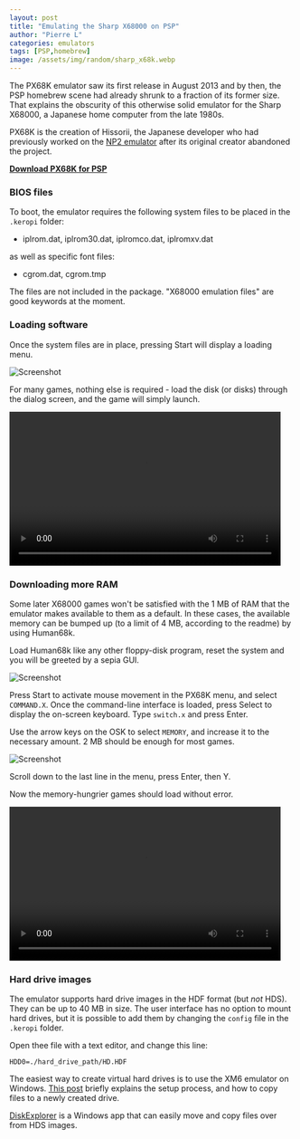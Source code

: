 ```yaml
---
layout: post
title: "Emulating the Sharp X68000 on PSP"
author: "Pierre L"
categories: emulators
tags: [PSP,homebrew]
image: /assets/img/random/sharp_x68k.webp
---
```


The PX68K emulator saw its first release in August 2013 and by then, the PSP homebrew scene had already shrunk to a fraction of its former size. That explains the obscurity of this otherwise solid emulator for the Sharp X68000, a Japanese home computer from the late 1980s.

PX68K is the creation of Hissorii, the Japanese developer who had previously worked on the [NP2 emulator](https://archive.org/details/np-2-for-psp-v-0.39.7z) after its original creator abandoned the project.

**[Download PX68K for PSP](https://archive.org/details/px-68-k-for-psp-ver-0.10.7z)**

### BIOS files

To boot, the emulator requires the following system files to be placed in the `.keropi` folder: 

- iplrom.dat, iplrom30.dat, iplromco.dat, iplromxv.dat

as well as specific font files:

- cgrom.dat, cgrom.tmp

The files are not included in the package. "X68000 emulation files" are good keywords at the moment.

### Loading software

Once the system files are in place, pressing Start will display a loading menu.

![Screenshot](https://github.com/PSP-Archive/PSP-Archive.github.io/raw/gh-pages/assets/img/snaps/PX68K_menu.webp)

For many games, nothing else is required - load the disk (or disks) through the dialog screen, and the game will simply launch.

<video class="center" width="480" height="272" controls>
	<source type="video/mp4" src="https://github.com/PSP-Archive/PSP-Archive.github.io/raw/gh-pages/assets/video/X68k_Danhenkei.mp4">
</video>

### Downloading more RAM

Some later X68000 games won't be satisfied with the 1 MB of RAM that the emulator makes available to them as a default. In these cases, the available memory can be bumped up (to a limit of 4 MB, according to the readme) by using Human68k.

Load Human68k like any other floppy-disk program, reset the system and you will be greeted by a sepia GUI.

![Screenshot](https://github.com/PSP-Archive/PSP-Archive.github.io/raw/gh-pages/assets/img/snaps/human68k.webp)

Press Start to activate mouse movement in the PX68K menu, and select `COMMAND.X`. Once the command-line interface is loaded, press Select to display the on-screen keyboard. Type `switch.x` and press Enter.

Use the arrow keys on the OSK to select `MEMORY`, and increase it to the necessary amount. 2 MB should be enough for most games.

![Screenshot](https://github.com/PSP-Archive/PSP-Archive.github.io/raw/gh-pages/assets/img/snaps/switch-x.webp)

Scroll down to the last line in the menu, press Enter, then Y.

Now the memory-hungrier games should load without error.

<video class="center" width="480" height="272" controls>
	<source type="video/mp4" src="https://github.com/PSP-Archive/PSP-Archive.github.io/raw/gh-pages/assets/video/X68k-2Mb.mp4">
</video>

### Hard drive images

The emulator supports hard drive images in the HDF format (but *not* HDS). They can be up to 40 MB in size. The user interface has no option to mount hard drives, but it is possible to add them by changing the `config` file in the `.keropi` folder. 

Open thee file with a text editor, and change this line:

`HDD0=./hard_drive_path/HD.HDF`

The easiest way to create virtual hard drives is to use the XM6 emulator on Windows. [This post](https://nfggames.com/forum2/index.php?topic=4773.msg31372#msg31372) briefly explains the setup process, and how to copy files to a newly created drive.

[DiskExplorer](http://hp.vector.co.jp/authors/VA013937/editdisk/index_e.html) is a Windows app that can easily move and copy files over from HDS images.
